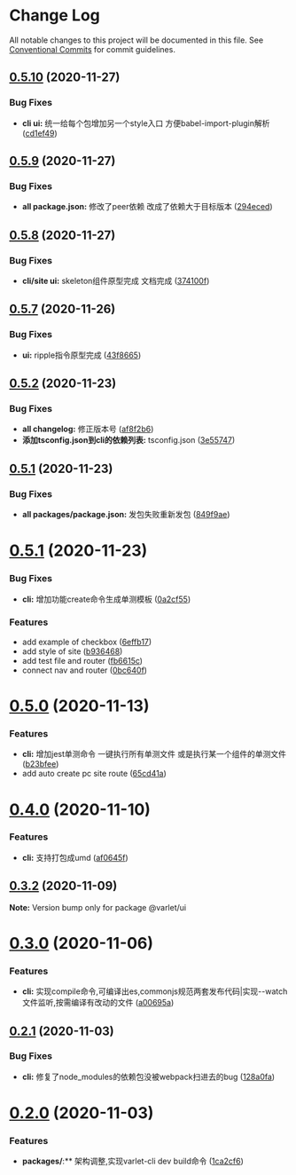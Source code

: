 # Change Log

All notable changes to this project will be documented in this file.
See [Conventional Commits](https://conventionalcommits.org) for commit guidelines.

## [0.5.10](https://github.com/haoziqaq/varlet/compare/v0.5.9...v0.5.10) (2020-11-27)


### Bug Fixes

* **cli ui:** 统一给每个包增加另一个style入口 方便babel-import-plugin解析 ([cd1ef49](https://github.com/haoziqaq/varlet/commit/cd1ef4957d9659c840d710bc423f44234d8340d2))





## [0.5.9](https://github.com/haoziqaq/varlet/compare/v0.5.8...v0.5.9) (2020-11-27)


### Bug Fixes

* **all package.json:** 修改了peer依赖 改成了依赖大于目标版本 ([294eced](https://github.com/haoziqaq/varlet/commit/294ecedce9e2f4bb85eea6556eac34e450818d05))





## [0.5.8](https://github.com/haoziqaq/varlet/compare/v0.5.7...v0.5.8) (2020-11-27)


### Bug Fixes

* **cli/site ui:** skeleton组件原型完成 文档完成 ([374100f](https://github.com/haoziqaq/varlet/commit/374100f2bcfaafd1ca0369b560e05ecde292de7d))





## [0.5.7](https://github.com/haoziqaq/varlet/compare/v0.5.6...v0.5.7) (2020-11-26)


### Bug Fixes

* **ui:** ripple指令原型完成 ([43f8665](https://github.com/haoziqaq/varlet/commit/43f8665e3254fe66b69ca542c9c5daa49a30cce4))





## [0.5.2](https://github.com/haoziqaq/varlet/compare/v0.5.1...v0.5.2) (2020-11-23)


### Bug Fixes

* **all changelog:** 修正版本号 ([af8f2b6](https://github.com/haoziqaq/varlet/commit/af8f2b65d01a436601a5ebfe076be1f75df95c5c))
* **添加tsconfig.json到cli的依赖列表:** tsconfig.json ([3e55747](https://github.com/haoziqaq/varlet/commit/3e55747cf3e9877ed30646d13dde35f7c6f0e0a5))





## [0.5.1](https://github.com/haoziqaq/varlet/compare/v0.6.0...v0.5.1) (2020-11-23)


### Bug Fixes

* **all packages/package.json:** 发包失败重新发包 ([849f9ae](https://github.com/haoziqaq/varlet/commit/849f9ae95f6ada7cb6e101d976826944bf1e15b3))





# [0.5.1](https://github.com/haoziqaq/varlet/compare/v0.5.0...v0.6.0) (2020-11-23)


### Bug Fixes

* **cli:** 增加功能create命令生成单测模板 ([0a2cf55](https://github.com/haoziqaq/varlet/commit/0a2cf55042d18ed0889a2a44ac390eb8dffbf245))


### Features

* add example of checkbox ([6effb17](https://github.com/haoziqaq/varlet/commit/6effb177ade2f8e69a2756f9481829688c0f3961))
* add style of site ([b936468](https://github.com/haoziqaq/varlet/commit/b9364680cc6bd4952a2e01a62e4c897af8ff6b97))
* add test file and router ([fb6615c](https://github.com/haoziqaq/varlet/commit/fb6615c0d92fc086cd91824f4aa49750c0433526))
* connect nav and router ([0bc640f](https://github.com/haoziqaq/varlet/commit/0bc640f2cf2081abc378b5db8644d8edeb374763))





# [0.5.0](https://github.com/haoziqaq/varlet/compare/v0.4.0...v0.5.0) (2020-11-13)


### Features

* **cli:** 增加jest单测命令 一键执行所有单测文件 或是执行某一个组件的单测文件 ([b23bfee](https://github.com/haoziqaq/varlet/commit/b23bfeebf6be90f4e417e3210c3fc82976f59b73))
* add auto create pc site route ([65cd41a](https://github.com/haoziqaq/varlet/commit/65cd41a085a22eee4c4cf0b39b3ba727939b4ed3))





# [0.4.0](https://github.com/haoziqaq/varlet/compare/v0.3.2...v0.4.0) (2020-11-10)


### Features

* **cli:** 支持打包成umd ([af0645f](https://github.com/haoziqaq/varlet/commit/af0645f8bf648717bf8d616024ac612af4764a51))





## [0.3.2](https://github.com/haoziqaq/varlet/compare/v0.3.1...v0.3.2) (2020-11-09)

**Note:** Version bump only for package @varlet/ui





# [0.3.0](https://github.com/haoziqaq/varlet/compare/v0.2.1...v0.3.0) (2020-11-06)


### Features

* **cli:** 实现compile命令,可编译出es,commonjs规范两套发布代码|实现--watch文件监听,按需编译有改动的文件 ([a00695a](https://github.com/haoziqaq/varlet/commit/a00695a2f0dc66e7ee9674c6ee18e12583cf614b))





## [0.2.1](https://github.com/haoziqaq/varlet/compare/v0.2.0...v0.2.1) (2020-11-03)


### Bug Fixes

* **cli:** 修复了node_modules的依赖包没被webpack扫进去的bug ([128a0fa](https://github.com/haoziqaq/varlet/commit/128a0fa44609ef20d5a16d99a25307ccb34be927))





# [0.2.0](https://github.com/haoziqaq/varlet/compare/v0.1.7...v0.2.0) (2020-11-03)


### Features

* **packages/**:** 架构调整,实现varlet-cli dev build命令 ([1ca2cf6](https://github.com/haoziqaq/varlet/commit/1ca2cf636af766615d6e733d5c96ac2d2349b34f))
